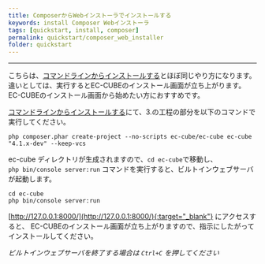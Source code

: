 ```yaml
---
title: ComposerからWebインストーラでインストールする
keywords: install Composer Webインストーラ
tags: [quickstart, install, composer]
permalink: quickstart/composer_web_installer
folder: quickstart
---
```



---

こちらは、[コマンドラインからインストールする](/quickstart/command_install)とほぼ同じやり方になります。   
違いとしては、実行するとEC-CUBEのインストール画面が立ち上がります。EC-CUBEのインストール画面から始めたい方におすすめです。

[コマンドラインからインストールする](/quickstart/command_install)にて、3.の工程の部分を以下のコマンドで実行してください。

```shell
php composer.phar create-project --no-scripts ec-cube/ec-cube ec-cube "4.1.x-dev" --keep-vcs
```

ec-cube ディレクトリが生成されますので、`cd ec-cube`で移動し、  
`php bin/console server:run` コマンドを実行すると、ビルトインウェブサーバが起動します。

```shell
cd ec-cube
php bin/console server:run
```

[http://127.0.0.1:8000/](http://127.0.0.1:8000/){:target="_blank"} にアクセスすると、 EC-CUBEのインストール画面が立ち上がりますので、指示にしたがってインストールしてください。

*ビルトインウェブサーバを終了する場合は `Ctrl+C` を押してください*
